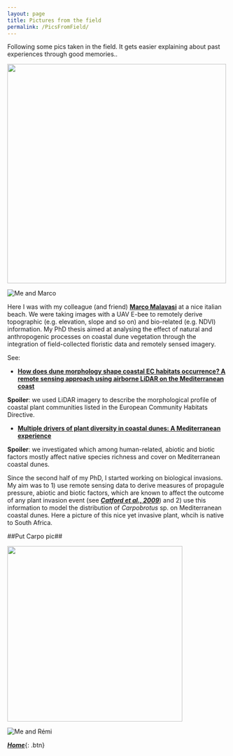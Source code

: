 ```yaml
---
layout: page
title: Pictures from the field
permalink: /PicsFromField/
---
```


Following some pics taken in the field. It gets easier explaining about past experiences through good memories..

<img src="https://github.com/ManueleBazzichetto/pers-website/blob/main/images/IoeMarco.jpg" width="500" />

![Me and Marco](https://github.com/ManueleBazzichetto/pers-website/blob/main/images/IoeMarco.jpg)

Here I was with my colleague (and friend) [**Marco Malavasi**](https://www.researchgate.net/profile/Marco_Malavasi) at a nice italian beach. We were taking images with a UAV E-bee to remotely derive topographic (e.g. elevation, slope and so on) and bio-related (e.g. NDVI) information.
My PhD thesis aimed at analysing the effect of natural and anthropogenic processes on coastal dune vegetation through the integration of field-collected floristic data and remotely sensed imagery.

See:
- [**How does dune morphology shape coastal EC habitats occurrence? A remote sensing approach using airborne LiDAR on the Mediterranean coast**](https://www.sciencedirect.com/science/article/pii/S1470160X16304435)

__Spoiler__: we used LiDAR imagery to describe the morphological profile of coastal plant communities listed in the European Community Habitats Directive.

- [**Multiple drivers of plant diversity in coastal dunes: A Mediterranean experience**](https://www.sciencedirect.com/science/article/pii/S0048969718341950)

__Spoiler__: we investigated which among human-related, abiotic and biotic factors mostly affect native species richness and cover on Mediterranean coastal dunes.


Since the second half of my PhD, I started working on biological invasions. My aim was to 1) use remote sensing data to derive measures of propagule pressure, abiotic and biotic factors, which are known to affect the outcome of any plant invasion event (see [___Catford et al., 2009___](https://onlinelibrary.wiley.com/doi/pdf/10.1111/j.1472-4642.2008.00521.x)) and 2) use this information to model the distribution of _Carpobrotus_ sp. on Mediterranean coastal dunes. Here a picture of this nice yet invasive plant, whcih is native to South Africa.

##Put Carpo pic##

<img src="https://github.com/ManueleBazzichetto/pers-website/blob/main/images/IoeRemi.jpg" width="400" />

![Me and Rémi](https://github.com/ManueleBazzichetto/pers-website/blob/main/images/IoeRemi.jpg)

[**_Home_**](https://manuelebazzichetto.github.io/pers-website/){: .btn}
